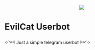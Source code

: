 <p align = "center">
  <img src = "https://telegra.ph/file/5ba2c64bfc1ddebbf03e6.jpg">
              </p>
              
# EvilCat Userbot 
<p align= "centre">
  ✧༺ Just a simple telegram userbot ༻✧
  </p>
  
              
